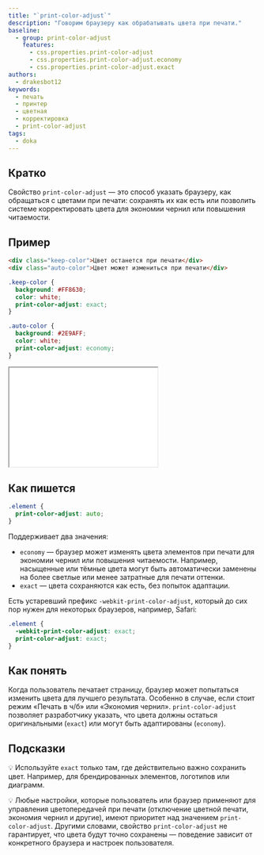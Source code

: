 ```yaml
---
title: "`print-color-adjust`"
description: "Говорим браузеру как обрабатывать цвета при печати."
baseline:
  - group: print-color-adjust
    features:
      - css.properties.print-color-adjust
      - css.properties.print-color-adjust.economy
      - css.properties.print-color-adjust.exact
authors:
  - drakesbot12
keywords:
  - печать
  - принтер
  - цветная
  - корректировка
  - print-color-adjust
tags:
  - doka
---
```


## Кратко

Свойство `print-color-adjust` — это способ указать браузеру, как обращаться с цветами при печати: сохранять их как есть или позволить системе корректировать цвета для экономии чернил или повышения читаемости.

## Пример

```html
<div class="keep-color">Цвет останется при печати</div>
<div class="auto-color">Цвет может измениться при печати</div>
```

```css
.keep-color {
  background: #FF8630;
  color: white;
  print-color-adjust: exact;
}

.auto-color {
  background: #2E9AFF;
  color: white;
  print-color-adjust: economy;
}
```

<iframe title="Пример работы свойства print-color-adjust" src="demos/basic/" height="200"></iframe>

## Как пишется

```css
.element {
  print-color-adjust: auto;
}
```

Поддерживает два значения:

- `economy` — браузер может изменять цвета элементов при печати для экономии чернил или повышения читаемости. Например, насыщенные или тёмные цвета могут быть автоматически заменены на более светлые или менее затратные для печати оттенки.
- `exact` — цвета сохраняются как есть, без попыток адаптации.

Есть устаревший префикс `-webkit-print-color-adjust`, который до сих пор нужен для некоторых браузеров, например, Safari:

```css
.element {
  -webkit-print-color-adjust: exact;
  print-color-adjust: exact;
}
```

## Как понять

Когда пользователь печатает страницу, браузер может попытаться изменить цвета для лучшего результата. Особенно в случае, если стоит режим «Печать в ч/б» или «Экономия чернил». `print-color-adjust` позволяет разработчику указать, что цвета должны остаться оригинальными (`exact`) или могут быть адаптированы (`economy`).

## Подсказки

💡 Используйте `exact` только там, где действительно важно сохранить цвет. Например, для брендированных элементов, логотипов или диаграмм.

💡 Любые настройки, которые пользователь или браузер применяют для управления цветопередачей при печати (отключение цветной печати, экономия чернил и другие), имеют приоритет над значением `print-color-adjust`. Другими словами, свойство `print-color-adjust` не гарантирует, что цвета будут точно сохранены — поведение зависит от конкретного браузера и настроек пользователя.
